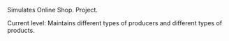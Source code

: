 Simulates Online Shop.
Project.

Current level: Maintains different types of producers and different types of products.
